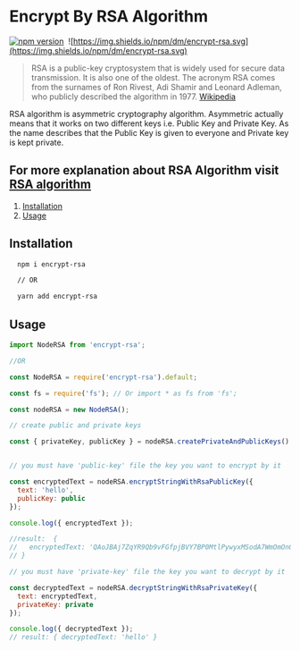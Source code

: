 
# Encrypt By RSA Algorithm

[![npm version](https://badge.fury.io/js/encrypt-rsa.svg)](https://badge.fury.io/js/encrypt-rsa)&nbsp;
![https://img.shields.io/npm/dm/encrypt-rsa.svg](https://img.shields.io/npm/dm/encrypt-rsa.svg)

> RSA is a public-key cryptosystem that is widely used for secure data transmission. It is also one of the oldest. The acronym RSA comes from the surnames of Ron Rivest, Adi Shamir and Leonard Adleman, who publicly described the algorithm in 1977. [Wikipedia](https://en.wikipedia.org/wiki/RSA_(cryptosystem))

RSA algorithm is asymmetric cryptography algorithm. Asymmetric actually means that it works on two different keys i.e. Public Key and Private Key. As the name describes that the Public Key is given to everyone and Private key is kept private.

## For more explanation about RSA Algorithm visit [RSA algorithm](https://milad-ezzat.vercel.app/blog/encrypt-by-rsa-algorithm)

1. [Installation](#installation)
2. [Usage](#usage)

## Installation

```bash
  npm i encrypt-rsa

  // OR

  yarn add encrypt-rsa
```


## Usage

```js
import NodeRSA from 'encrypt-rsa';

//OR

const NodeRSA = require('encrypt-rsa').default;

const fs = require('fs'); // Or import * as fs from 'fs';

const nodeRSA = new NodeRSA();

// create public and private keys

const { privateKey, publicKey } = nodeRSA.createPrivateAndPublicKeys()


// you must have 'public-key' file the key you want to encrypt by it

const encryptedText = nodeRSA.encryptStringWithRsaPublicKey({ 
  text: 'hello', 
  publicKey: public 
});

console.log({ encryptedText });

//result:  {
//   encryptedText: 'QAoJBAj7ZqYR9Qb9vFGfpjBVY7BP0MtlPywyxMSodA7WmOmOn0glOlrLxUqjJrmaKsqxdJxZadEMAM8+6gLNhwcLtbFPRLQEUTSHk2NNhehsPOESoNjwbXOj5Y+zBCSkjVuW6MRkdaTZeGXi0sii1OqvIQGmOaOR2xzEdDj2eD8='
// }

// you must have 'private-key' file the key you want to decrypt by it

const decryptedText = nodeRSA.decryptStringWithRsaPrivateKey({ 
  text: encryptedText, 
  privateKey: private 
});

console.log({ decryptedText });
// result: { decryptedText: 'hello' }

```
